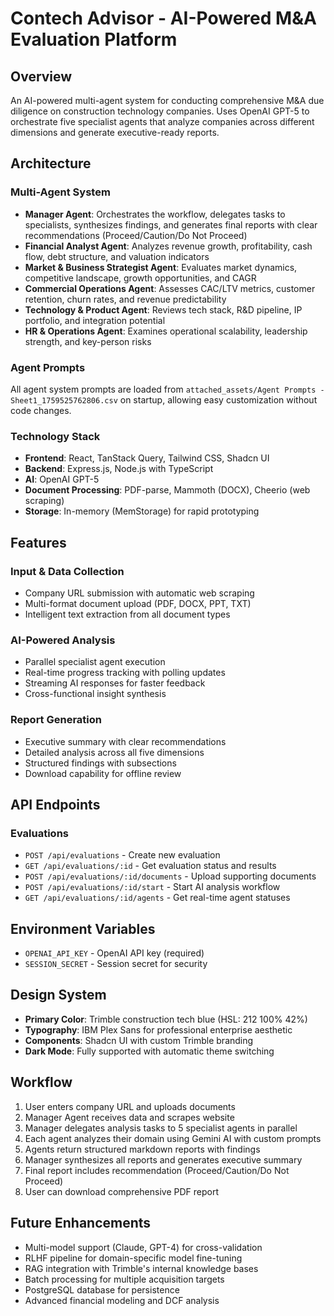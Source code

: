 # Contech Advisor - AI-Powered M&A Evaluation Platform

## Overview
An AI-powered multi-agent system for conducting comprehensive M&A due diligence on construction technology companies. Uses OpenAI GPT-5 to orchestrate five specialist agents that analyze companies across different dimensions and generate executive-ready reports.

## Architecture

### Multi-Agent System
- **Manager Agent**: Orchestrates the workflow, delegates tasks to specialists, synthesizes findings, and generates final reports with clear recommendations (Proceed/Caution/Do Not Proceed)
- **Financial Analyst Agent**: Analyzes revenue growth, profitability, cash flow, debt structure, and valuation indicators
- **Market & Business Strategist Agent**: Evaluates market dynamics, competitive landscape, growth opportunities, and CAGR
- **Commercial Operations Agent**: Assesses CAC/LTV metrics, customer retention, churn rates, and revenue predictability
- **Technology & Product Agent**: Reviews tech stack, R&D pipeline, IP portfolio, and integration potential
- **HR & Operations Agent**: Examines operational scalability, leadership strength, and key-person risks

### Agent Prompts
All agent system prompts are loaded from `attached_assets/Agent Prompts - Sheet1_1759525762806.csv` on startup, allowing easy customization without code changes.

### Technology Stack
- **Frontend**: React, TanStack Query, Tailwind CSS, Shadcn UI
- **Backend**: Express.js, Node.js with TypeScript
- **AI**: OpenAI GPT-5
- **Document Processing**: PDF-parse, Mammoth (DOCX), Cheerio (web scraping)
- **Storage**: In-memory (MemStorage) for rapid prototyping

## Features

### Input & Data Collection
- Company URL submission with automatic web scraping
- Multi-format document upload (PDF, DOCX, PPT, TXT)
- Intelligent text extraction from all document types

### AI-Powered Analysis
- Parallel specialist agent execution
- Real-time progress tracking with polling updates
- Streaming AI responses for faster feedback
- Cross-functional insight synthesis

### Report Generation
- Executive summary with clear recommendations
- Detailed analysis across all five dimensions
- Structured findings with subsections
- Download capability for offline review

## API Endpoints

### Evaluations
- `POST /api/evaluations` - Create new evaluation
- `GET /api/evaluations/:id` - Get evaluation status and results
- `POST /api/evaluations/:id/documents` - Upload supporting documents
- `POST /api/evaluations/:id/start` - Start AI analysis workflow
- `GET /api/evaluations/:id/agents` - Get real-time agent statuses

## Environment Variables
- `OPENAI_API_KEY` - OpenAI API key (required)
- `SESSION_SECRET` - Session secret for security

## Design System
- **Primary Color**: Trimble construction tech blue (HSL: 212 100% 42%)
- **Typography**: IBM Plex Sans for professional enterprise aesthetic
- **Components**: Shadcn UI with custom Trimble branding
- **Dark Mode**: Fully supported with automatic theme switching

## Workflow
1. User enters company URL and uploads documents
2. Manager Agent receives data and scrapes website
3. Manager delegates analysis tasks to 5 specialist agents in parallel
4. Each agent analyzes their domain using Gemini AI with custom prompts
5. Agents return structured markdown reports with findings
6. Manager synthesizes all reports and generates executive summary
7. Final report includes recommendation (Proceed/Caution/Do Not Proceed)
8. User can download comprehensive PDF report

## Future Enhancements
- Multi-model support (Claude, GPT-4) for cross-validation
- RLHF pipeline for domain-specific model fine-tuning
- RAG integration with Trimble's internal knowledge bases
- Batch processing for multiple acquisition targets
- PostgreSQL database for persistence
- Advanced financial modeling and DCF analysis
